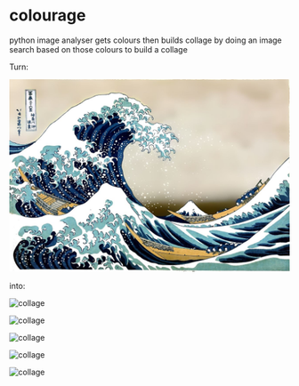 colourage
=========

python image analyser gets colours then builds collage by doing an image search based on those colours to build a collage

Turn:

![Original image](wave.jpg)

into:

![collage](out/r_16wave.jpg)

![collage](out/r_32wave.jpg)

![collage](out/r_64wave.jpg)

![collage](out/r_128wave.jpg)

![collage](out/r_256wave.jpg)

